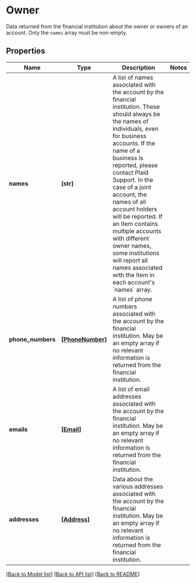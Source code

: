 # Owner

Data returned from the financial institution about the owner or owners of an account. Only the `names` array must be non-empty.
## Properties
Name | Type | Description | Notes
------------ | ------------- | ------------- | -------------
**names** | **[str]** | A list of names associated with the account by the financial institution. These should always be the names of individuals, even for business accounts. If the name of a business is reported, please contact Plaid Support.  In the case of a joint account, the names of all account holders will be reported.  If an Item contains multiple accounts with different owner names, some institutions will report all names associated with the Item in each account&#39;s &#x60;names&#x60; array. | 
**phone_numbers** | [**[PhoneNumber]**](PhoneNumber.md) | A list of phone numbers associated with the account by the financial institution. May be an empty array if no relevant information is returned from the financial institution. | 
**emails** | [**[Email]**](Email.md) | A list of email addresses associated with the account by the financial institution. May be an empty array if no relevant information is returned from the financial institution. | 
**addresses** | [**[Address]**](Address.md) | Data about the various addresses associated with the account by the financial institution. May be an empty array if no relevant information is returned from the financial institution. | 

[[Back to Model list]](../README.md#documentation-for-models) [[Back to API list]](../README.md#documentation-for-api-endpoints) [[Back to README]](../README.md)


